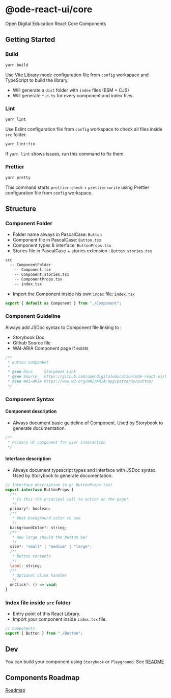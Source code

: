 # @ode-react-ui/core

Open Digital Education React Core Components

## Getting Started

### Build

```bash
yarn build
```

Use Vite [Library mode](https://vitejs.dev/guide/build.html#library-mode) configuration file from `config` workspace and TypeScript to build the library.

- Will generate a `dist` folder with `index` files (ESM + CJS)
- Will generate `*.d.ts` for every component and index files

### Lint

```bash
yarn lint
```

Use Eslint configuration file from `config` workspace to check all files inside `src` folder.

```bash
yarn lint:fix
```

If `yarn lint` shows issues, run this command to fix them.

### Prettier

```bash
yarn pretty
```

This command starts `prettier:check` + `prettier:write` using Prettier configuration file from `config` workspace.

## Structure

### Component Folder

- Folder name always in PascalCase: `Button`
- Component file in PascalCase: `Button.tsx`
- Component types & interface: `ButtonProps.tsx`
- Stories file in PascalCase + stories extension : `Button.stories.tsx`

```bash
src
  -- ComponentFolder
    -- Component.tsx
    -- Component.stories.tsx
    -- ComponentProps.tsx
    -- index.tsx
```

- Import the Component inside his own `index` file: `index.tsx`

```jsx
export { default as Component } from "./Component";
```

### Component Guideline

Always add JSDoc syntax to Component file linking to :

- Storybook Doc
- Github Source file
- WAI-ARIA Component page if exists

```jsx
/**
 * Button Component
 *
 * @see Docs     Storybook Link
 * @see Source   https://github.com/opendigitaleducation/ode-react-ui/blob/master/packages/core/src/Button/Button.tsx
 * @see WAI-ARIA https://www.w3.org/WAI/ARIA/apg/patterns/button/
 */
```

### Component Syntax

#### Component description

- Always document basic guideline of Component. Used by Storybook to generate documentation.

```jsx
/**
 * Primary UI component for user interaction
 */
```

#### Interface description

- Always document typescript types and interface with JSDoc syntax. Used by Storybook to generate documentation.

```jsx
// Interface description (e.g: ButtonProps.tsx)
export interface ButtonProps {
  /**
   * Is this the principal call to action on the page?
   */
  primary?: boolean;
  /**
   * What background color to use
   */
  backgroundColor?: string;
  /**
   * How large should the button be?
   */
  size?: "small" | "medium" | "large";
  /**
   * Button contents
   */
  label: string;
  /**
   * Optional click handler
   */
  onClick?: () => void;
}
```

### Index file inside `src` folder

- Entry point of this React Library.
- Import your component inside `index.tsx` file.

```jsx
// Components
export { Button } from "./Button";
```

## Dev

You can build your component using `Storybook` or `Playground`. See [README]()

## Components Roadmap

[Roadmap](ROADMAP.md)
